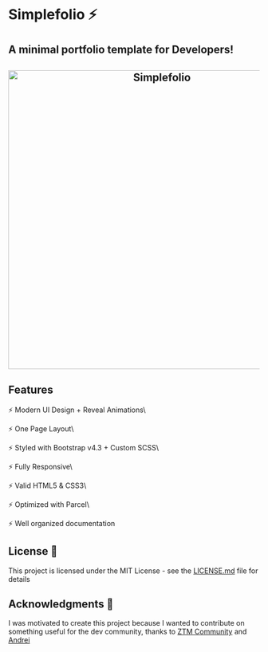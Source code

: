 # Simplefolio ⚡️

## A minimal portfolio template for Developers!

<h2 align="center">

<img src="https://github.com/cobidev/gatsby-simplefolio/blob/master/examples/example.gif" alt="Simplefolio" width="600px" />

<br>

</h2>

## Features

⚡️ Modern UI Design + Reveal Animations\

⚡️ One Page Layout\

⚡️ Styled with Bootstrap v4.3 + Custom SCSS\

⚡️ Fully Responsive\

⚡️ Valid HTML5 & CSS3\

⚡️ Optimized with Parcel\

⚡️ Well organized documentation

## License 📄

This project is licensed under the MIT License - see the [LICENSE.md](LICENSE.md) file for details

## Acknowledgments 🎁

I was motivated to create this project because I wanted to contribute on something useful for the dev community, thanks to [ZTM Community](https://github.com/zero-to-mastery) and [Andrei](https://github.com/aneagoie)

